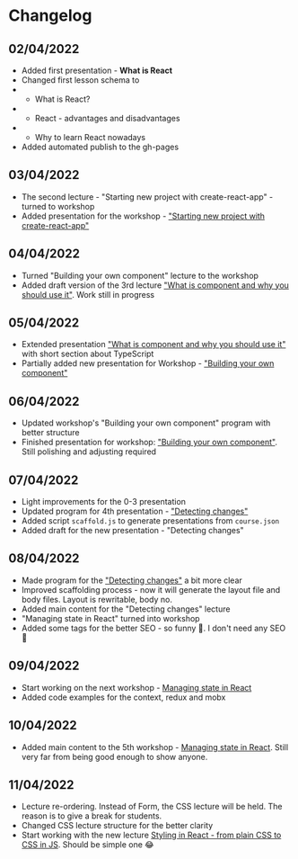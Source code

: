 # Changelog

## 02/04/2022

- Added first presentation - **What is React**
- Changed first lesson schema to
- - What is React?
- - React - advantages and disadvantages
- - Why to learn React nowadays
- Added automated publish to the gh-pages

## 03/04/2022

- The second lecture - "Starting new project with create-react-app" - turned to workshop
- Added presentation for the workshop - ["Starting new project with create-react-app"](https://drag13.io/react-learning-course-short/1/index.html)

## 04/04/2022

- Turned "Building your own component" lecture to the workshop
- Added draft version of the 3rd lecture ["What is component and why you should use it"](https://drag13.io/react-learning-course-short/2/index.html). Work still in progress

## 05/04/2022

- Extended presentation ["What is component and why you should use it"](https://drag13.io/react-learning-course-short/2/index.html) with short section about TypeScript
- Partially added new presentation for Workshop - ["Building your own component"](https://drag13.io/react-learning-course-short/3/index.html)

## 06/04/2022

- Updated workshop's "Building your own component" program with better structure
- Finished presentation for workshop: ["Building your own component"](https://drag13.io/react-learning-course-short/3/index.html). Still polishing and adjusting required

## 07/04/2022

- Light improvements for the 0-3 presentation
- Updated program for 4th presentation - ["Detecting changes"](https://drag13.io/react-learning-course-short/4/index.html)
- Added script `scaffold.js` to generate presentations from `course.json`
- Added draft for the new presentation - "Detecting changes"

## 08/04/2022

- Made program for the ["Detecting changes"](https://drag13.io/react-learning-course-short/4/index.html) a bit more clear
- Improved scaffolding process - now it will generate the layout file and body files. Layout is rewritable, body no.
- Added main content for the "Detecting changes" lecture
- "Managing state in React" turned into workshop
- Added some tags for the better SEO - so funny 🤣. I don't need any SEO 🤣

## 09/04/2022

- Start working on the next workshop - [Managing state in React](https://drag13.io/react-learning-course-short/5/index.html)
- Added code examples for the context, redux and mobx

## 10/04/2022

- Added main content to the 5th workshop - [Managing state in React](https://drag13.io/react-learning-course-short/5/index.html). Still very far from being good enough to show anyone.

## 11/04/2022

- Lecture re-ordering. Instead of Form, the CSS lecture will be held. The reason is to give a break for students.
- Changed CSS lecture structure for the better clarity
- Start working with the new lecture [Styling in React - from plain CSS to CSS in JS](https://drag13.io/react-learning-course-short/6/index.html). Should be simple one 😂
